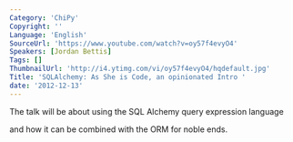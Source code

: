 ```yaml
---
Category: 'ChiPy'
Copyright: ''
Language: 'English'
SourceUrl: 'https://www.youtube.com/watch?v=oy57f4evyO4'
Speakers: [Jordan Bettis]
Tags: []
ThumbnailUrl: 'http://i4.ytimg.com/vi/oy57f4evyO4/hqdefault.jpg'
Title: 'SQLAlchemy: As She is Code, an opinionated Intro '
date: '2012-12-13'
---
```

The talk will be about using the SQL Alchemy query expression language

and how it can be combined with the ORM for noble ends.

